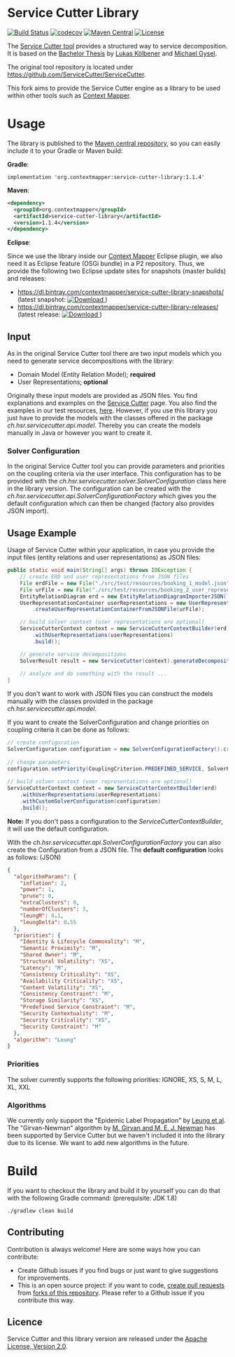 # Service Cutter Library
[![Build Status](https://travis-ci.com/ContextMapper/service-cutter-library.svg?branch=master)](https://travis-ci.com/ContextMapper/service-cutter-library) [![codecov](https://codecov.io/gh/ContextMapper/service-cutter-library/branch/master/graph/badge.svg)](https://codecov.io/gh/ContextMapper/service-cutter-library) [![Maven Central](https://img.shields.io/maven-central/v/org.contextmapper/service-cutter-library.svg?label=Maven%20Central)](https://search.maven.org/search?q=g:%22org.contextmapper%22%20AND%20a:%22service-cutter-library%22) [![License](https://img.shields.io/badge/License-Apache%202.0-blue.svg)](https://opensource.org/licenses/Apache-2.0) 

The [Service Cutter tool](https://github.com/ServiceCutter/ServiceCutter) provides a structured way to service decomposition. It is based on the [Bachelor Thesis](https://eprints.hsr.ch/476/) by [Lukas Kölbener](https://github.com/koelbener) and [Michael Gysel](https://github.com/gysel).

The original tool repository is located under https://github.com/ServiceCutter/ServiceCutter.

This fork aims to provide the Service Cutter engine as a library to be used within other tools such as [Context Mapper](https://contextmapper.org).

# Usage 
The library is published to the [Maven central repository](https://search.maven.org/artifact/org.contextmapper/service-cutter-library/), so you can easily include it to your Gradle or Maven build:

**Gradle**:
```Gradle
implementation 'org.contextmapper:service-cutter-library:1.1.4'
```
**Maven**:
```xml
<dependency>
  <groupId>org.contextmapper</groupId>
  <artifactId>service-cutter-library</artifactId>
  <version>1.1.4</version>
</dependency>
```
**Eclipse**:

Since we use the library inside our [Context Mapper](https://contextmapper.org) Eclipse plugin, we also need it as Eclipse feature (OSGi bundle) in a P2 repository. Thus, we provide the following two Eclipse update sites for snapshots (master builds) and releases:
 * https://dl.bintray.com/contextmapper/service-cutter-library-snapshots/ (latest snapshot: [ ![Download](https://api.bintray.com/packages/contextmapper/service-cutter-library-snapshots/updatesites/images/download.svg) ](https://dl.bintray.com/contextmapper/service-cutter-library-snapshots))
 * https://dl.bintray.com/contextmapper/service-cutter-library-releases/ (latest release: [ ![Download](https://api.bintray.com/packages/contextmapper/service-cutter-library-releases/updatesites/images/download.svg) ](https://dl.bintray.com/contextmapper/service-cutter-library-releases))

## Input
As in the original Service Cutter tool there are two input models which you need to generate service decompositions with the library:
 * Domain Model (Entity Relation Model); **required**
 * User Representations; **optional**
 
Originally these input models are provided as JSON files. You find explanations and examples on the [Service Cutter](http://servicecutter.github.io/) page. You also find the examples in our test resources, [here](https://github.com/ContextMapper/service-cutter-library/tree/master/src/test/resources). However, if you use this library you just have to provide the models with the classes offered in the package _ch.hsr.servicecutter.api.model_. Thereby you can create the models manually in Java or however you want to create it.

### Solver Configuration
In the original Service Cutter tool you can provide parameters and priorities on the coupling criteria via the user interface. This configuration has to be provided with the _ch.hsr.servicecutter.solver.SolverConfiguration_ class here in the library version. The configuration can be created with the _ch.hsr.servicecutter.api.SolverConfigurationFactory_ which gives you the default configuration which can then be changed (factory also provides JSON import).

## Usage Example
Usage of Service Cutter within your application, in case you provide the input files (entity relations and user representations) as JSON files:
```java
public static void main(String[] args) throws IOException {
    // create ERD and user representations from JSON files
    File erdFile = new File("./src/test/resources/booking_1_model.json");
    File urFile = new File("./src/test/resources/booking_2_user_representations.json");
    EntityRelationDiagram erd = new EntityRelationDiagramImporterJSON().createERDFromJSONFile(erdFile);
    UserRepresentationContainer userRepresentations = new UserRepresentationContainerImporterJSON()
        .createUserRepresentationContainerFromJSONFile(urFile);

    // build solver context (user representations are optional)
    ServiceCutterContext context = new ServiceCutterContextBuilder(erd)
        .withUserRepresentations(userRepresentations)
        .build();

    // generate service decompositions
    SolverResult result = new ServiceCutter(context).generateDecomposition();
    
    // analyze and do something with the result ...
}
```
If you don't want to work with JSON files you can construct the models manually with the classes provided in the package _ch.hsr.servicecutter.api.model_.

If you want to create the SolverConfiguration and change priorities on coupling criteria it can be done as follows:
```java
// create configuration
SolverConfiguration configuration = new SolverConfigurationFactory().createDefaultConfiguration();
        
// change parameters
configuration.setPriority(CouplingCriterion.PREDEFINED_SERVICE, SolverPriority.XS);
        
// build solver context (user representations are optional)
ServiceCutterContext context = new ServiceCutterContextBuilder(erd)
    .withUserRepresentations(userRepresentations)
    .withCustomSolverConfiguration(configuration)
    .build();
```
**Note:** If you don't pass a configuration to the _ServiceCutterContextBuilder_, it will use the default configuration.

With the _ch.hsr.servicecutter.api.SolverConfigurationFactory_ you can also create the Configuration from a JSON file. The **default configuration** looks as follows: (JSON)

```json
{
  "algorithmParams": {
    "inflation": 2,
    "power": 1,
    "prune": 0,
    "extraClusters": 0,
    "numberOfClusters": 3,
    "leungM": 0.1,
    "leungDelta": 0.55
  },
  "priorities": {
    "Identity & Lifecycle Commonality": "M",
    "Semantic Proximity": "M",
    "Shared Owner": "M",
    "Structural Volatility": "XS",
    "Latency": "M",
    "Consistency Criticality": "XS",
    "Availability Criticality": "XS",
    "Content Volatility": "XS",
    "Consistency Constraint": "M",
    "Storage Similarity": "XS",
    "Predefined Service Constraint": "M",
    "Security Contextuality": "M",
    "Security Criticality": "XS",
    "Security Constraint": "M"
  },
  "algorithm": "Leung"
}
```

### Priorities
The solver currently supports the following priorities: IGNORE, XS, S, M, L, XL, XXL

### Algorithms
We currently only support the "Epidemic Label Propagation" by [Leung et al](http://arxiv.org/pdf/0808.2633.pdf). The "Girvan-Newman" algorithm by [M. Girvan and M. E. J. Newman](http://arxiv.org/abs/cond-mat/0112110) has been supported by Service Cutter but we haven't included it into the library due to its license. We want to add new algorithms in the future.

# Build
If you want to checkout the library and build it by yourself you can do that with the following Gradle command: (prerequisite: JDK 1.8)

```
./gradlew clean build
```

## Contributing
Contribution is always welcome! Here are some ways how you can contribute:
 * Create Github issues if you find bugs or just want to give suggestions for improvements.
 * This is an open source project: if you want to code, [create pull requests](https://help.github.com/articles/creating-a-pull-request/) from [forks of this repository](https://help.github.com/articles/fork-a-repo/). Please refer to a Github issue if you contribute this way. 

## Licence
Service Cutter and this library version are released under the [Apache License, Version 2.0](http://www.apache.org/licenses/LICENSE-2.0).

